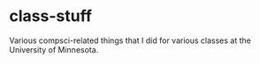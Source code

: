 # class-stuff
Various compsci-related things that I did for various classes at the University of Minnesota.


